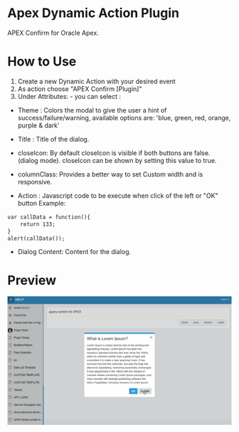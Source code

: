 # Apex Dynamic Action Plugin
APEX Confirm for Oracle Apex.


# How to Use
1. Create a new Dynamic Action with your desired event
2. As action choose "APEX Confirm [Plugin]"
3. Under Attributes: - you can select :

- Theme : Colors the modal to give the user a hint of success/failure/warning,
available options are: 'blue, green, red, orange, purple & dark'

- Title : Title of the dialog.

- closeIcon: By default closeIcon is visible if both buttons are false. (dialog mode).
closeIcon can be shown by setting this value to true.                                      

- columnClass: Provides a better way to set Custom width and is responsive.                                    

- Action : Javascript code to be execute when click of the left or "OK" button
Example:
```
var callData = function(){
    return 133;
}
alert(callData());

```

- Dialog Content: Content for the dialog.
# Preview

![](https://github.com/allipierre/APEXCONFIRM/blob/master/apexconfirm.gif)
